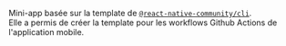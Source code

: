 Mini-app basée sur la template de [`@react-native-community/cli`](https://github.com/react-native-community/cli).  
Elle a permis de créer la template pour les workflows Github Actions de l'application mobile. 